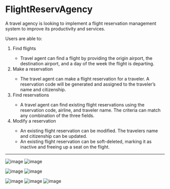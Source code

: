 # FlightReservAgency
A travel agency is looking to implement a flight reservation management system to improve its productivity and services. 

Users are able to: 
<ol>
<li>Find flights</li>
<ul>
	<li>Travel agent can find a flight by providing the origin airport, the destination airport, and a day of the week the flight is departing.</li>
</ul>
<li>Make a reservation</li>
<ul>
	<li>The travel agent can make a flight reservation for a traveler. A reservation code will be generated and assigned to the traveler’s name and citizenship. </li>
</ul>  
<li>Find reservations</li>
<ul>
	<li>A travel agent can find existing flight reservations using the reservation code, airline, and traveler name. The criteria can match any combination of the three fields.</li>
 </ul>
<li>Modify a reservation</li>
<ul>
	<li>An existing flight reservation can be modified. The travelers name and citizenship can be updated.</li>
	<li>An existing flight reservation can be soft-deleted, marking it as inactive and freeing up a seat on the flight.</li>
</ul>
</ol>

---------------------
![image](https://user-images.githubusercontent.com/89539144/186458253-0191019d-5ca5-4f3d-9425-83bbb6af949b.png)
![image](https://user-images.githubusercontent.com/89539144/186458506-8cc1970c-6076-4b7a-b481-581cd1cd93e0.png)

![image](https://user-images.githubusercontent.com/89539144/186458211-0cbf5620-e24e-4552-bb65-79ba74150828.png)
![image](https://user-images.githubusercontent.com/89539144/186458475-cb8317a1-c06f-4c80-aa5e-46e8215ea470.png)

![image](https://user-images.githubusercontent.com/89539144/186458429-6251ce01-da95-4a2d-ac4f-ede1b196c2ba.png)
![image](https://user-images.githubusercontent.com/89539144/186458405-a4bf8f19-becf-47dc-a452-ccc3c276660d.png)
![image](https://user-images.githubusercontent.com/89539144/186458147-c6af4637-570d-470d-8d9c-7bbbcf7d1061.png)
